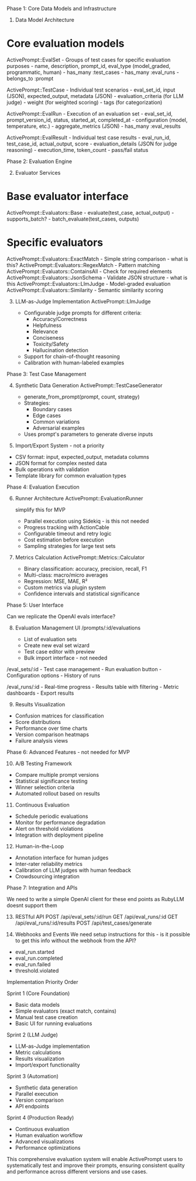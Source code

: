 Phase 1: Core Data Models and Infrastructure

1. Data Model Architecture

# Core evaluation models

ActivePrompt::EvalSet - Groups of test cases for specific evaluation purposes - name, description,
prompt_id, eval_type (model_graded, programmatic, human) - has_many :test_cases - has_many
:eval_runs - belongs_to :prompt

ActivePrompt::TestCase - Individual test scenarios - eval_set_id, input (JSON), expected_output,
metadata (JSON) - evaluation_criteria (for LLM judge) - weight (for weighted scoring) - tags (for
categorization)

ActivePrompt::EvalRun - Execution of an evaluation set - eval_set_id, prompt_version_id, status,
started_at, completed_at - configuration (model, temperature, etc.) - aggregate_metrics (JSON) -
has_many :eval_results

ActivePrompt::EvalResult - Individual test case results - eval_run_id, test_case_id, actual_output,
score - evaluation_details (JSON for judge reasoning) - execution_time, token_count - pass/fail
status

Phase 2: Evaluation Engine

2. Evaluator Services

# Base evaluator interface

ActivePrompt::Evaluators::Base - evaluate(test_case, actual_output) - supports_batch? -
batch_evaluate(test_cases, outputs)

# Specific evaluators

ActivePrompt::Evaluators::ExactMatch - Simple string comparison - what is this?
ActivePrompt::Evaluators::RegexMatch - Pattern matching ActivePrompt::Evaluators::ContainsAll -
Check for required elements ActivePrompt::Evaluators::JsonSchema - Validate JSON structure - what is
this ActivePrompt::Evaluators::LlmJudge - Model-graded evaluation
ActivePrompt::Evaluators::Similarity - Semantic similarity scoring

3. LLM-as-Judge Implementation ActivePrompt::LlmJudge

   - Configurable judge prompts for different criteria:
     - Accuracy/Correctness
     - Helpfulness
     - Relevance
     - Conciseness
     - Toxicity/Safety
     - Hallucination detection
   - Support for chain-of-thought reasoning
   - Calibration with human-labeled examples

Phase 3: Test Case Management

4. Synthetic Data Generation ActivePrompt::TestCaseGenerator

   - generate_from_prompt(prompt, count, strategy)
   - Strategies:
     - Boundary cases
     - Edge cases
     - Common variations
     - Adversarial examples
   - Uses prompt's parameters to generate diverse inputs

5. Import/Export System - not a priority

- CSV format: input, expected_output, metadata columns
- JSON format for complex nested data
- Bulk operations with validation
- Template library for common evaluation types

Phase 4: Evaluation Execution

6. Runner Architecture ActivePrompt::EvaluationRunner

   simplify this for MVP

   - Parallel execution using Sidekiq - is this not needed
   - Progress tracking with ActionCable
   - Configurable timeout and retry logic
   - Cost estimation before execution
   - Sampling strategies for large test sets

7. Metrics Calculation ActivePrompt::Metrics::Calculator

   - Binary classification: accuracy, precision, recall, F1
   - Multi-class: macro/micro averages
   - Regression: MSE, MAE, R²
   - Custom metrics via plugin system
   - Confidence intervals and statistical significance

Phase 5: User Interface

Can we replicate the OpenAI evals interface?

8. Evaluation Management UI /prompts/:id/evaluations

   - List of evaluation sets
   - Create new eval set wizard
   - Test case editor with preview
   - Bulk import interface - not needed

/eval_sets/:id - Test case management - Run evaluation button - Configuration options - History of
runs

/eval_runs/:id - Real-time progress - Results table with filtering - Metric dashboards - Export
results

9. Results Visualization

- Confusion matrices for classification
- Score distributions
- Performance over time charts
- Version comparison heatmaps
- Failure analysis views

Phase 6: Advanced Features - not needed for MVP

10. A/B Testing Framework

- Compare multiple prompt versions
- Statistical significance testing
- Winner selection criteria
- Automated rollout based on results

11. Continuous Evaluation

- Schedule periodic evaluations
- Monitor for performance degradation
- Alert on threshold violations
- Integration with deployment pipeline

12. Human-in-the-Loop

- Annotation interface for human judges
- Inter-rater reliability metrics
- Calibration of LLM judges with human feedback
- Crowdsourcing integration

Phase 7: Integration and APIs

We need to write a simple OpenAI client for these end points as RubyLLM doesnt support them

13. RESTful API POST /api/eval_sets/:id/run GET /api/eval_runs/:id GET /api/eval_runs/:id/results
    POST /api/test_cases/generate

14. Webhooks and Events We need setup instructions for this - is it possible to get this info
    without the webhook from the API?

- eval_run.started
- eval_run.completed
- eval_run.failed
- threshold.violated

Implementation Priority Order

Sprint 1 (Core Foundation)

- Basic data models
- Simple evaluators (exact match, contains)
- Manual test case creation
- Basic UI for running evaluations

Sprint 2 (LLM Judge)

- LLM-as-Judge implementation
- Metric calculations
- Results visualization
- Import/export functionality

Sprint 3 (Automation)

- Synthetic data generation
- Parallel execution
- Version comparison
- API endpoints

Sprint 4 (Production Ready)

- Continuous evaluation
- Human evaluation workflow
- Advanced visualizations
- Performance optimizations

This comprehensive evaluation system will enable ActivePrompt users to systematically test and
improve their prompts, ensuring consistent quality and performance across different versions and use
cases.
